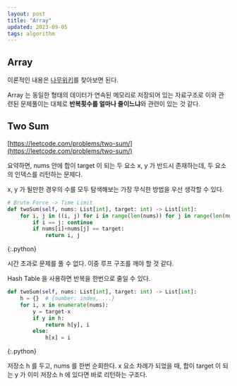 ```yaml
---
layout: post
title: "Array"
updated: 2023-09-05
tags: algorithm
---
```


## Array

이론적인 내용은 [나무위키](https://namu.wiki/w/%EB%B0%B0%EC%97%B4)를 찾아보면 된다.

Array 는 동일한 형태의 데이터가 연속된 메모리로 저장되어 있는 자료구조로 이와 관련된 문제풀이는 대체로 **반복횟수를 얼마나 줄이느냐**와 관련이 있는 것 같다.

## Two Sum

[https://leetcode.com/problems/two-sum/](https://leetcode.com/problems/two-sum/)

요약하면, nums 안에 합이 target 이 되는 두 요소 x, y 가 반드시 존재하는데, 두 요소의 인덱스를 리턴하는 문제다.

x, y 가 될만한 경우의 수를 모두 탐색해보는 가장 무식한 방법을 우선 생각할 수 있다.

```py
# Brute Force -> Time Limit
def twoSum(self, nums: List[int], target: int) -> List[int]:
    for i, j in ((i, j) for i in range(len(nums)) for j in range(len(nums))):
        if i == j: continue
        if nums[i]+nums[j] == target:
            return i, j
```
{:.python}

시간 초과로 문제를 풀 수 없다. 이중 루프 구조를 깨야 할 것 같다.

Hash Table 을 사용하면 반복을 한번으로 줄일 수 있다.

```py
def twoSum(self, nums: List[int], target: int) -> List[int]:
    h = {}  # {number: index, ...}
    for i, x in enumerate(nums):
        y = target-x
        if y in h:
            return h[y], i
        else:
            h[x] = i
```
{:.python}

저장소 h 를 두고, nums 를 한번 순회한다. x 요소 차례가 되었을 때, 합이 target 이 되는 y 가 이미 저장소 h 에 있다면 바로 리턴하는 구조다.
